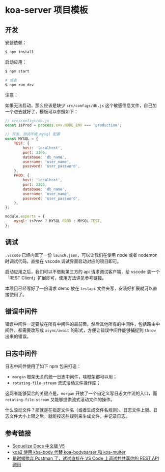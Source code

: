 # koa-server 项目模板

## 开发

安装依赖：

```bash
$ npm install
```

启动应用：

```bash
$ npm start

# 或者
$ npm run dev
```

注意：

如果无法启动，那么应该是缺少 `src/configs/db.js` 这个敏感信息文件，自己加一个进去就好了，模板可以参照如下：
```js
// src/configs/db.js
const isProd = process.env.NODE_ENV === 'production';

// 开发、测试环境 mysql 配置
const MYSQL = {
	TEST: {
		host: 'localhost',
		port: 3306,
		database: 'db_name',
		username: 'user_name',
		password: 'user_password',
	},
	PROD: {
		host: 'localhost',
		port: 3306,
		database: 'db_name',
		username: 'user_name',
		password: 'user_password',
	},
};

module.exports = {
	mysql: isProd ? MYSQL.PROD : MYSQL.TEST,
};

```

## 调试

`.vscode` 已经内置了一份 `launch.json`，可以让我们在使用 node 或者 nodemon 时调试代码，直接在 vscode 调试界面启动对应的项目即可。

启动应用之后，我们可以不借助第三方的 api 请求调试客户端，给 vscode 装一个「REST Client」扩展即可，使用方法详见参考链接。

本项目已经写好了一份请求 demo 放在 `testapi` 文件夹写，安装好扩展就可以直接使用了。

## 错误中间件

错误中间件一定要放在所有中间件的最前面，然后其他所有的中间件，包括路由中间件，都需要改写成 `async/await` 的形式，方便让错误中间件能够捕捉到 `throw` 出来的错误。

## 日志中间件

日志中间件使用了如下 npm 包来打造：

- `morgan` 框架无关的统一日志中间件，啥框架都可以用；
- `rotating-file-stream` 流式滚动文件操作库；

这两者能够契合的关键点是，`morgan` 开放了一个自定义写日志文件流的入口，而 `rotating-file-stream` 又能够提供流式滚动文件的操作。

什么滚动文件？那就是在指定文件名（或者生成文件名规则）、日志文件上限、日志文件大小上限之后，就能按这些规则来生成文件，并记录日志。

## 参考链接

- [Sequelize Docs 中文版 V5](https://github.com/demopark/sequelize-docs-Zh-CN)
- [koa2 使用 koa-body 代替 koa-bodyparser 和 koa-multer](http://www.ptbird.cn/koa-body.html)
- [是时候抛弃 Postman 了，试试直接在 VS Code 上调试并共享你的 REST API 调用](https://mp.weixin.qq.com/s/gD5aH1JEcqm3eGdA4GZM4w)
